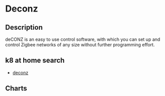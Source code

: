 # Deconz

## Description

deCONZ is an easy to use control software, with which you can set up and control Zigbee networks of any size without further programming effort.

## k8 at home search

- [deconz](https://nanne.dev/k8s-at-home-search/#/deconz)

## Charts



